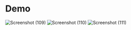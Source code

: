 # Demo
![Screenshot (109)](https://github.com/HardCoder404/appwrite-concept-with-login-register-page/assets/127084297/720c524c-7137-4ddf-ac4e-adbf75bd5100)
![Screenshot (110)](https://github.com/HardCoder404/appwrite-concept-with-login-register-page/assets/127084297/cb6bd1fc-b1f1-4230-b9c3-ab50dfc31e04)
![Screenshot (111)](https://github.com/HardCoder404/appwrite-concept-with-login-register-page/assets/127084297/bdf1f2e4-2ac6-4487-baa5-9021fd6e2e51)
